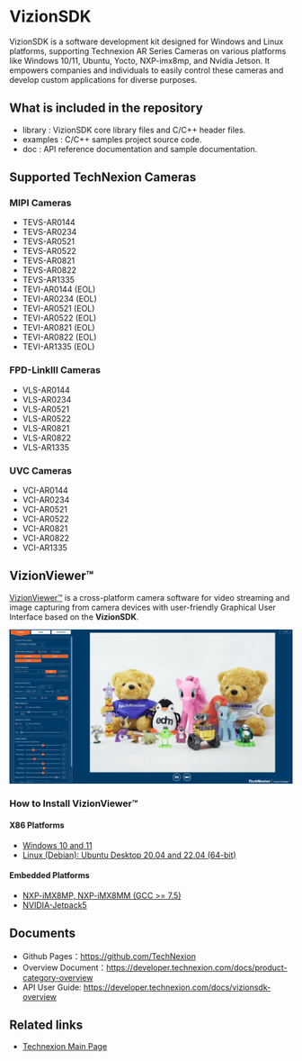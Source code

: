 # VizionSDK
VizionSDK is a software development kit designed for Windows and Linux platforms, supporting Technexion AR Series Cameras on various platforms like Windows 10/11, Ubuntu, Yocto, NXP-imx8mp, and Nvidia Jetson. It empowers companies and individuals to easily control these cameras and develop custom applications for diverse purposes.

## What is included in the repository
- library : VizionSDK core library files and C/C++ header files.
- examples : C/C++ samples project source code.
- doc : API reference documentation and sample documentation.
## Supported TechNexion Cameras

### MIPI Cameras
- TEVS-AR0144
- TEVS-AR0234
- TEVS-AR0521
- TEVS-AR0522
- TEVS-AR0821
- TEVS-AR0822
- TEVS-AR1335
- TEVI-AR0144 (EOL)
- TEVI-AR0234 (EOL)
- TEVI-AR0521 (EOL)
- TEVI-AR0522 (EOL)
- TEVI-AR0821 (EOL)
- TEVI-AR0822 (EOL)
- TEVI-AR1335 (EOL)

### FPD-LinkIII Cameras

- VLS-AR0144
- VLS-AR0234
- VLS-AR0521
- VLS-AR0522
- VLS-AR0821
- VLS-AR0822
- VLS-AR1335

### UVC Cameras

- VCI-AR0144
- VCI-AR0234
- VCI-AR0521
- VCI-AR0522
- VCI-AR0821
- VCI-AR0822
- VCI-AR1335


## VizionViewer™

[VizionViewer™](https://developer.technexion.com/docs/usage-guide) is a cross-platform camera software for video streaming and image capturing from camera devices with user-friendly Graphical User Interface based on the **VizionSDK**.

![output](./doc/resources/VizionViewer.png)

### How to Install VizionViewer™

#### X86 Platforms
- [Windows 10 and 11](https://developer.technexion.com/docs/installation#windows)
- [Linux (Debian): Ubuntu Desktop 20.04 and 22.04 (64-bit)](https://developer.technexion.com/docs/installation#linux)

#### Embedded Platforms
- [NXP-iMX8MP, NXP-iMX8MM (GCC >= 7.5)](https://developer.technexion.com/docs/installation#nxpimx8mp-nxpimx8mm)
- [NVIDIA-Jetpack5](https://developer.technexion.com/docs/installation#nvidiajetpack-5x)

## Documents
- Github Pages：https://github.com/TechNexion
- Overview Document：https://developer.technexion.com/docs/product-category-overview
- API User Guide: https://developer.technexion.com/docs/vizionsdk-overview

## Related links
- [Technexion Main Page](https://www.technexion.com/)
